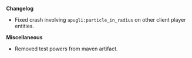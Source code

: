 **Changelog**
- Fixed crash involving `apugli:particle_in_radius` on other client player entities.

**Miscellaneous**
- Removed test powers from maven artifact.